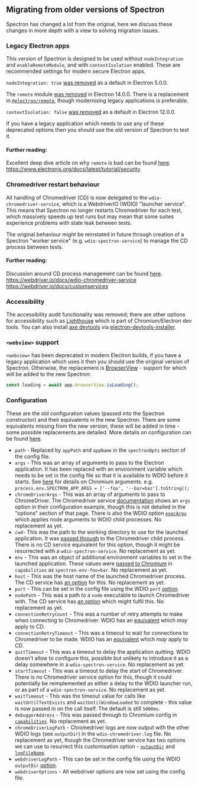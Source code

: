 ## Migrating from older versions of Spectron

Spectron has changed a lot from the original, here we discuss these changes in more depth with a view to solving migration issues.

### Legacy Electron apps

This version of Spectron is designed to be used without `nodeIntegration` and `enableRemoteModule`, and with `contextIsolation` enabled. These are recommended settings for modern secure Electron apps.

`nodeIntegration: true` [was removed](https://www.electronjs.org/docs/latest/breaking-changes#default-changed-nodeintegration-and-webviewtag-default-to-false-contextisolation-defaults-to-true) as a default in Electron 5.0.0.

The `remote` module [was removed](https://www.electronjs.org/docs/latest/breaking-changes#removed-remote-module) in Electron 14.0.0. There is a replacement in [`@electron/remote`](https://github.com/electron/remote), though modernising legacy applications is preferable.

`contextIsolation: false` [was removed](https://www.electronjs.org/docs/latest/breaking-changes#default-changed-contextisolation-defaults-to-true) as a default in Electron 12.0.0.

If you have a legacy application which needs to use any of these deprecated options then you should use the old version of Spectron to test it.

#### Further reading:

Excellent deep dive article on why `remote` is bad can be found [here](https://nornagon.medium.com/electrons-remote-module-considered-harmful-70d69500f31). \
https://www.electronjs.org/docs/latest/tutorial/security

### Chromedriver restart behaviour

All handling of Chromedriver (CD) is now delegated to the `wdio-chromedriver-service`, which is a WebdriverIO (WDIO) "launcher service". This means that Spectron no longer restarts Chromedriver for each test, which massively speeds up test runs but may mean that some suites experience problems with state leak between tests.

The original behaviour might be reinstated in future through creation of a Spectron "worker service" (e.g. `wdio-spectron-service`) to manage the CD process between tests.

#### Further reading:

Discussion around CD process management can be found [here](https://github.com/goosewobbler/spectron/pull/10).\
https://webdriver.io/docs/wdio-chromedriver-service \
https://webdriver.io/docs/customservices

### Accessibility

The accessibility audit functionality was removed; there are other options for accessibility such as [Lighthouse](https://developers.google.com/web/tools/lighthouse) which is part of Chromium/Electron dev tools.
You can also install [axe devtools](https://chrome.google.com/webstore/detail/axe-devtools-web-accessib/lhdoppojpmngadmnindnejefpokejbdd) via [electron-devtools-installer](https://www.npmjs.com/package/electron-devtools-installer).

### `<webview>` support

`<webview>` has been deprecated in modern Electron builds, if you have a legacy application which uses it then you should use the original version of Spectron. Otherwise, the replacement is [BrowserView](https://www.electronjs.org/docs/latest/api/browser-view) - support for which will be added to the new Spectron:

```ts
const loading = await app.browserView.isLoading();
```

### Configuration

These are the old configuration values (passed into the Spectron constructor) and their equivalents in the new Spectron. There are some equivalents missing from the new version, these will be added in time - some possible replacements are detailed. More details on configuration can be found [here](configuration.md).

- `path` - Replaced by `appPath` and `appName` in the `spectronOpts` section of the config file.
- `args` - This was an array of arguments to pass to the Electron application. It has been replaced with an environment variable which needs to be set in the config file so that it is available to WDIO before it starts. See [here](https://sites.google.com/a/chromium.org/chromedriver/capabilities) for details on Chromium arguments.
  e.g. `process.env.SPECTRON_APP_ARGS = ['--foo', '--bar=baz'].toString();`
- `chromeDriverArgs` - This was an array of arguments to pass to ChromeDriver. The Chromedriver service [documentation](https://webdriver.io/docs/wdio-chromedriver-service/#configuration) shows an `args` option in their configuration example, though this is not detailed in the "options" section of that page. There is also the WDIO option [`execArgv`](https://webdriver.io/docs/options/#execargv) which applies node arguments to WDIO child processes. No replacement as yet.
- `cwd`- This was the path to the working directory to use for the launched application. It was [passed through](https://github.com/electron-userland/spectron/blob/798cf1401cb7ec0596558ebdc8b4c0e8427a25f7/lib/chrome-driver.js#L41) to the Chromedriver child process. There is no CD service equivalent for this option, though it might be resurrected with a `wdio-spectron-service`. No replacement as yet.
- `env` - This was an object of additional environment variables to set in the launched application. These values were [passed to Chromium](https://github.com/electron-userland/spectron/blob/798cf1401cb7ec0596558ebdc8b4c0e8427a25f7/lib/application.js#L178) in `capabilities` as `spectron-env-foo=bar`. No replacement as yet.
- `host` - This was the host name of the launched Chromedriver process. The CD service has [an option](https://webdriver.io/docs/wdio-chromedriver-service/#hostname) for this. No replacement as yet.
- `port` - This can be set in the config file using the WDIO `port` [option](https://webdriver.io/docs/options/#port).
- `nodePath` - This was a path to a `node` executable to launch Chromedriver with. The CD service has [an option](https://webdriver.io/docs/wdio-chromedriver-service/#chromedrivercustompath) which might fulfil this. No replacement as yet.
- `connectionRetryCount` - This was a number of retry attempts to make when connecting to Chromedriver. WDIO has an [equivalent](https://webdriver.io/docs/options/#connectionretrycount) which _may_ apply to CD.
- `connectionRetryTimeout` - This was a timeout to wait for connections to Chromedriver to be made. WDIO has an [equivalent](https://webdriver.io/docs/options/#connectionretrytimeout) which _may_ apply to CD.
- `quitTimeout` - This was a timeout to delay the application quitting. WDIO doesn't allow to configure this, possible but unlikely to introduce it as a delay somewhere in a `wdio-spectron-service`. No replacement as yet.
- `startTimeout` - This was a timeout to delay the start of Chromedriver. There is no Chromedriver service option for this, though it could potentially be reimplemented as either a delay to the WDIO launcher run, or as part of a `wdio-spectron-service`. No replacement as yet.
- `waitTimeout` - This was the timeout value for calls like `waitUntilTextExists` and `waitUntilWindowLoaded` to complete - this value is now passed in on the call itself. The default is still `5000ms`.
- `debuggerAddress` - This was passed through to Chromium config in [`capabilities`](https://github.com/electron-userland/spectron/blob/798cf1401cb7ec0596558ebdc8b4c0e8427a25f7/lib/application.js#L207). No replacement as yet.
- `chromeDriverLogPath` - Chromedriver logs are now output with the other WDIO logs (see `outputDir`) in the `wdio-chromedriver.log` file. No replacement as yet, though the Chromedriver service has two options we can use to resurrect this customisation option - [`outputDir`](https://webdriver.io/docs/wdio-chromedriver-service/#outputdir) and [`logFileName`](https://webdriver.io/docs/wdio-chromedriver-service/#logfilename).
- `webdriverLogPath` - This can be set in the config file using the WDIO `outputDir` [option](https://webdriver.io/docs/options/#outputdir).
- `webdriverOptions` - All webdriver options are now set using the config file.
